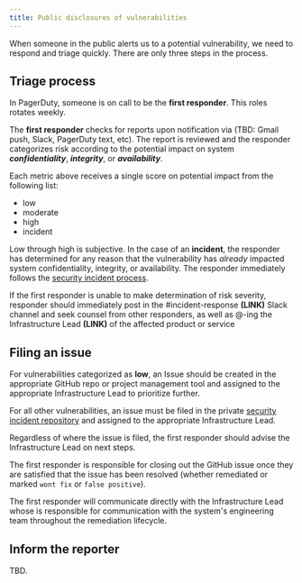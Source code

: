 ```yaml
---
title: Public disclosures of vulnerabilities
---
```


When someone in the public alerts us to a potential vulnerability, we need to respond and triage quickly. There are only three steps in the process.

## Triage process

In PagerDuty, someone is on call to be the **first responder**. This roles rotates weekly.

The **first responder** checks for reports upon notification via (TBD: Gmail push, Slack, PagerDuty text, etc). The report is reviewed and the responder  categorizes risk according to the potential impact on system **_confidentiality_**, **_integrity_**, or **_availability_**.

Each metric above receives a single score on potential impact from the following list:

* low
* moderate
* high
* incident

Low through high is subjective. In the case of an **incident**, the responder has determined for any reason that the vulnerability has _already_ impacted system confidentiality, integrity, or availability. The responder immediately follows the [security incident process](https://handbook.18f.gov/security-incidents/).

If the first responder is unable to make determination of risk severity, responder should immediately post in the #incident-response **(LINK)** Slack channel and seek counsel from other responders, as well as @-ing the Infrastructure Lead **(LINK)** of the affected product or service

## Filing an issue

For vulnerabilities categorized as **low**, an Issue should be created in the appropriate GitHub repo or project management tool and assigned to the appropriate Infrastructure Lead to prioritize further.

For all other vulnerabilities, an issue must be filed in the private [security incident repository](https://github.com/18F/security-incidents/issues) and assigned to the appropriate Infrastructure Lead.

Regardless of where the issue is filed, the first responder should advise the Infrastructure Lead on next steps.

The first responder is responsible for closing out the GitHub issue once they are satisfied that the issue has been resolved (whether remediated or marked `wont fix` or `false positive`).

The first responder will communicate directly with the Infrastructure Lead whose is responsible for communication with the system's engineering team throughout the remediation lifecycle.

## Inform the reporter

TBD.
